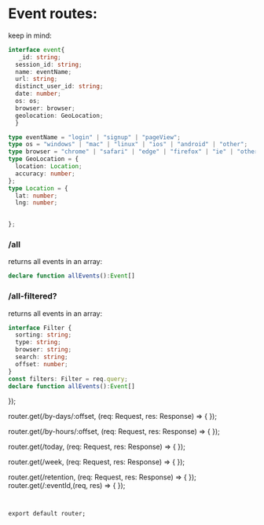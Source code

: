 # Event routes:
keep in mind:
```typeScript
interface event{
   _id: string;
  session_id: string;
  name: eventName;
  url: string;
  distinct_user_id: string;
  date: number;
  os: os;
  browser: browser;
  geolocation: GeoLocation;
  }

type eventName = "login" | "signup" | "pageView";
type os = "windows" | "mac" | "linux" | "ios" | "android" | "other";
type browser = "chrome" | "safari" | "edge" | "firefox" | "ie" | "other";
type GeoLocation = {
  location: Location;
  accuracy: number;
};
type Location = {
  lat: number;
  lng: number;

  
};
```
### /all
returns all events in an array:
```typescript
declare function allEvents():Event[]
```
### /all-filtered?
returns all events in an array:
```typescript
interface Filter {
  sorting: string;
  type: string;
  browser: string;
  search: string;
  offset: number;
}
const filters: Filter = req.query;
declare function allEvents():Event[]
```
});

router.get(/by-days/:offset, (req: Request, res: Response) => {
});

router.get(/by-hours/:offset, (req: Request, res: Response) => {
});

router.get(/today, (req: Request, res: Response) => {
});

router.get(/week, (req: Request, res: Response) => {
});

router.get(/retention, (req: Request, res: Response) => {
});
router.get(/:eventId,(req, res) => {
});
```


export default router;
